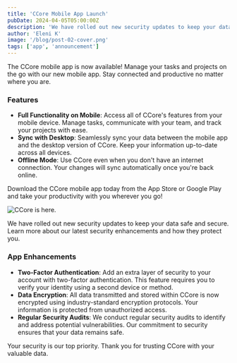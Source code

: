 ```yaml
---
title: 'CCore Mobile App Launch'
pubDate: 2024-04-05T05:00:00Z
description: 'We have rolled out new security updates to keep your data safe and secure. Learn more about our latest security enhancements and how they protect you.'
author: 'Eleni K'
image: '/blog/post-02-cover.png'
tags: ['app', 'announcement']
---
```


The CCore mobile app is now available! Manage your tasks and projects on the go with our new mobile app. Stay connected and productive no matter where you are.

### Features

- **Full Functionality on Mobile**: Access all of CCore's features from your mobile device. Manage tasks, communicate with your team, and track your projects with ease.
- **Sync with Desktop**: Seamlessly sync your data between the mobile app and the desktop version of CCore. Keep your information up-to-date across all devices.
- **Offline Mode**: Use CCore even when you don't have an internet connection. Your changes will sync automatically once you're back online.

Download the CCore mobile app today from the App Store or Google Play and take your productivity with you wherever you go!

![CCore is here.](/blog/post-02.png)

We have rolled out new security updates to keep your data safe and secure. Learn more about our latest security enhancements and how they protect you.

### App Enhancements

- **Two-Factor Authentication**: Add an extra layer of security to your account with two-factor authentication. This feature requires you to verify your identity using a second device or method.
- **Data Encryption**: All data transmitted and stored within CCore is now encrypted using industry-standard encryption protocols. Your information is protected from unauthorized access.
- **Regular Security Audits**: We conduct regular security audits to identify and address potential vulnerabilities. Our commitment to security ensures that your data remains safe.

Your security is our top priority. Thank you for trusting CCore with your valuable data.
